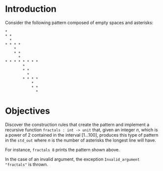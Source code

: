 <script>
MathJax = {
  loader: {load: ['input/asciimath', 'output/chtml']},
  asciimath: {
    delimiters: [['$','$'], ['`','`']]
  }
}
</script>

<script src="https://polyfill.io/v3/polyfill.min.js?features=es6"></script>
<script type="text/javascript" id="MathJax-script" async
  src="https://cdn.jsdelivr.net/npm/mathjax@3/es5/startup.js"></script>

# Introduction

Consider the following pattern composed of empty spaces and asterisks:

```pseudocode
*
* *
  *
* * * *
    *
    * *
      *
* * * * * * * *
        *
        * *
          *
        * * * *
            *
            * *
              *
```


# Objectives

Discover the construction rules that create the pattern and implement a recursive function `fractals : int -> unit` that, given an integer $n$, which is a power of $2$ contained in the interval $[1\ldots 100]$, produces this type of pattern in the `std_out` where $n$ is the number of asterisks the longest line will have.

For instance, `fractals 8` prints the pattern shown above.

In the case of an invalid argument, the exception `Invalid_argument "fractals"` is thrown.